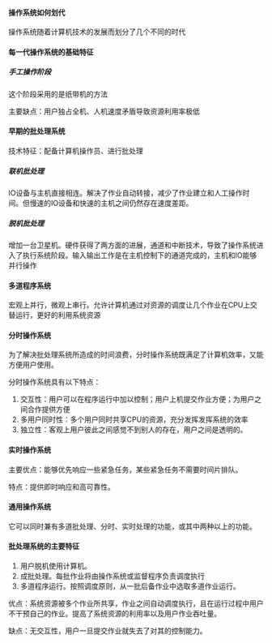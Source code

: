 #### 操作系统如何划代

操作系统随着计算机技术的发展而划分了几个不同的时代

#### 每一代操作系统的基础特征

##### 手工操作阶段

这个阶段采用的是纸带机的方法

主要缺点：用户独占全机、人机速度矛盾导致资源利用率极低

#### 早期的批处理系统

技术特征：配备计算机操作员、进行批处理

##### 联机批处理

IO设备与主机直接相连。解决了作业自动转接，减少了作业建立和人工操作时间。但慢速的IO设备和快速的主机之间仍然存在速度差距。

##### 脱机批处理

增加一台卫星机。硬件获得了两方面的进展，通道和中断技术，导致了操作系统进入了执行系统阶段。输入输出工作是在主机控制下的通道完成的，主机和IO能够并行操作

#### 多道程序系统

宏观上并行，微观上串行。允许计算机通过对资源的调度让几个作业在CPU上交替运行，更好的利用系统资源

#### 分时操作系统

为了解决批处理系统所造成的时间浪费，分时操作系统既满足了计算机效率，又能方便用户使用。

分时操作系统具有以下特点：

1. 交互性：用户可以在程序运行中加以控制；用户上机提交作业方便；为用户之间合作提供方便
2. 多用户同时性：多个用户同时共享CPU的资源，充分发挥发挥系统的效率
3. 独立性：客观上用户彼此之间感觉不到别人的存在，用户之间是透明的。

#### 实时操作系统

主要优点：能够优先响应一些紧急任务，某些紧急任务不需要时间片排队。

特点：提供即时响应和高可靠性。

#### 通用操作系统

它可以同时兼有多道批处理、分时、实时处理的功能，或其中两种以上的功能。

#### 批处理系统的主要特征

1. 用户脱机使用计算机。
2. 成批处理。每批作业将由操作系统或监督程序负责调度执行
3. 多道程序运行。按照调度原则，从一批后备作业中选取多道作业运行。

优点：系统资源被多个作业所共享，作业之间自动调度执行，且在运行过程中用户不干预自己的作业。提高了系统资源的利用率以及用户作业吞吐量。

缺点：无交互性，用户一旦提交作业就失去了对其的控制能力。

#### 